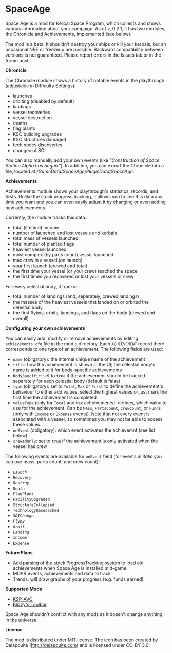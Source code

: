 # SpaceAge

Space Age is a mod for Kerbal Space Program, which collects and shows various information about your campaign. As of v. 0.2.1, it has two modules, the Chronicle and Achievements, implemented (see below).

The mod is a beta. It shouldn't destroy your ships or kill your kerbals, but an occasional NRE or freezeup are possible. Backward compatibility between versions is not guaranteed. Please report errors in the Issues tab or in the forum post.

**Chronicle**

The Chronicle module shows a history of notable events in the playthrough (adjustable in Difficulty Settings):
- launches
- orbiting (disabled by default)
- landings
- vessel recoveries
- vessel destruction
- deaths
- flag plants
- KSC building upgrades
- KSC structures damaged
- tech nodes discoveries
- changes of SOI

You can also manually add your own events (like *"Construction of Space Station Alpha has begun."*). In addition, you can export the Chronicle into a file, located at *<your KSP install>/GameData/SpaceAge/PluginData/SpaceAge*.

**Achievements**

Achievements module shows your playthrough's statistics, records, and firsts. Unlike the stock progress tracking, it allows you to see this data any time you want and you can even easily adjust it by changing or even adding new achievements.

Currently, the module tracks this data:
- total (lifetime) income
- number of launched and lost vessels and kerbals
- total mass of vessels launched
- total number of planted flags
- heaviest vessel launched
- most complex (by parts count) vessel launched
- max crew in a vessel (on launch)
- your first launch (crewed and total)
- the first time your vessel (or your crew) reached the space
- the first times you recovered or lost your vessels or crew

For every celestial body, it tracks:
- total number of landings (and, separately, crewed landings)
- the masses of the heaviest vessels that landed on or orbited the celestial body
- the first flybys, orbits, landings, and flags on the body (crewed and overall)

**Configuring your own achievements**

You can easily add, modify or remove achievements by editing `achievements.cfg` file in the mod's directory. Each `ACHIEVEMENT` record there corresponds to one type of an achievement. The following fields are used:
- `name` (obligatory): the internal unique name of the achievement
- `title`: how the achievement is shown in the UI; the celestial body's name is added to it for body-specific achievements
- `bodySpecific`: set to `true` if the achievement should be tracked separately for each celestial body (default is false)
- `type` (obligatory): set to `Total`, `Max` or `First` to define the achievement's behaviour to either add values, select the highest values or just mark the first time the achievement is completed
- `valueType` (only for `Total` and `Max` achievements): defines, which value to use for the achievement. Can be `Mass`, `PartsCount`, `CrewCount`, or `Funds` (only with `Income` or `Expense` events). Note that not every event is associated with a vessel, so sometimes you may not be able to access these values.
- `onEvent` (obligatory): which event activates the achievemnt (see list below)
- `crewedOnly`: set to `true` if the achievement is only activated when the vessel has crew

The following events are available for `onEvent` field (for events in *italic* you can use mass, parts count, and crew count):
- *`Launch`*
- *`Recovery`*
- *`Destroy`*
- `Death`
- `FlagPlant`
- `FacilityUpgraded`
- `StructureCollapsed`
- `TechnologyResearched`
- *`SOIChange`*
- *`Flyby`*
- *`Orbit`*
- *`Landing`*
- `Income`
- `Expense`

**Future Plans**

- Add parsing of the stock ProgressTracking system to load old achievements when Space Age is installed mid-game
- MOAR events, achievements and data to track
- Trends: will draw graphs of your progress (e.g. funds earned)

**Supported Mods**

- [KSP-AVC](https://forum.kerbalspaceprogram.com/index.php?/topic/72169-12-ksp-avc-add-on-version-checker-plugin-1162-miniavc-ksp-avc-online-2016-10-13/)
- [Blizzy's Toolbar](https://forum.kerbalspaceprogram.com/index.php?/topic/55420-120-toolbar-1713-common-api-for-draggableresizable-buttons-toolbar/)

Space Age shouldn't conflict with any mods as it doesn't change anything in the universe.

**License**

The mod is distributed under MIT license. The icon has been created by Delapouite (http://delapouite.com) and is licensed under CC-BY 3.0.
